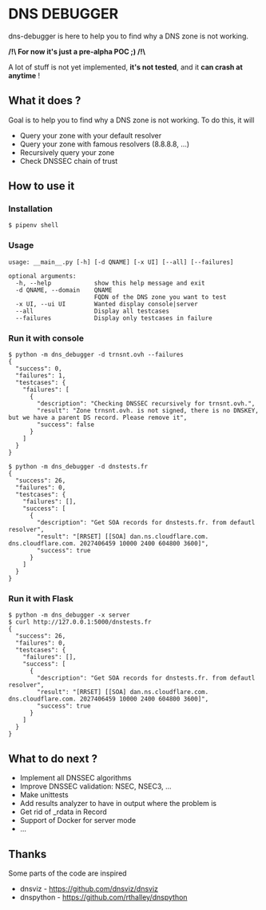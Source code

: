 # DNS DEBUGGER
dns-debugger is here to help you to find why a DNS zone is not working.

**/!\ For now it's just a pre-alpha POC ;) /!\\**

A lot of stuff is not yet implemented, **it's not tested**, and it **can crash at anytime** !

## What it does ?
Goal is to help you to find why a DNS zone is not working. To do this, it will
* Query your zone with your default resolver
* Query your zone with famous resolvers (8.8.8.8, ...)
* Recursively query your zone
* Check DNSSEC chain of trust

## How to use it

### Installation 
```
$ pipenv shell
```

### Usage
```
usage: __main__.py [-h] [-d QNAME] [-x UI] [--all] [--failures]

optional arguments:
  -h, --help            show this help message and exit
  -d QNAME, --domain    QNAME
                        FQDN of the DNS zone you want to test
  -x UI, --ui UI        Wanted display console|server
  --all                 Display all testcases
  --failures            Display only testcases in failure
```

### Run it with console
```
$ python -m dns_debugger -d trnsnt.ovh --failures
{
  "success": 0,
  "failures": 1,
  "testcases": {
    "failures": [
      {
        "description": "Checking DNSSEC recursively for trnsnt.ovh.",
        "result": "Zone trnsnt.ovh. is not signed, there is no DNSKEY, but we have a parent DS record. Please remove it",
        "success": false
      }
    ]
  }
}

$ python -m dns_debugger -d dnstests.fr
{
  "success": 26,
  "failures": 0,
  "testcases": {
    "failures": [],
    "success": [
      {
        "description": "Get SOA records for dnstests.fr. from defautl resolver",
        "result": "[RRSET] [[SOA] dan.ns.cloudflare.com. dns.cloudflare.com. 2027406459 10000 2400 604800 3600]",
        "success": true
      }
    ]
  }
}

```

### Run it with Flask
```
$ python -m dns_debugger -x server
$ curl http://127.0.0.1:5000/dnstests.fr
{
  "success": 26,
  "failures": 0,
  "testcases": {
    "failures": [],
    "success": [
      {
        "description": "Get SOA records for dnstests.fr. from defautl resolver",
        "result": "[RRSET] [[SOA] dan.ns.cloudflare.com. dns.cloudflare.com. 2027406459 10000 2400 604800 3600]",
        "success": true
      }
    ]
  }
}
```

## What to do next ?
 * Implement all DNSSEC algorithms
 * Improve DNSSEC validation: NSEC, NSEC3, ...
 * Make unittests
 * Add results analyzer to have in output where the problem is
 * Get rid of _rdata in Record
 * Support of Docker for server mode
 * ...
  
## Thanks
Some parts of the code are inspired 
 * dnsviz - https://github.com/dnsviz/dnsviz
 * dnspython - https://github.com/rthalley/dnspython